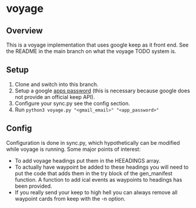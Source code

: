 # voyage

## Overview
This is a voyage implementation that uses google keep as it front end.
See the README in the main branch on what the voyage TODO system is.

## Setup
1. Clone and switch into this branch.
2. Setup a google [apps password](https://support.google.com/accounts/answer/185833?hl=en) (this is necessary because google does not provide an official keep API).
3. Configure your sync.py see the config section.
4. Run `python3 voyage.py "<gmail_email>" "<app_password>"`

## Config
Configuration is done in sync.py, which hypothetically can be modified while
voyage is running.
Some major points of interest:
- To add voyage headings put them in the HEEADINGS array.
- To actually have waypoint be added to these headings you will need to put the
  code that adds them in the try block of the gen_manifest function. A function
  to add ical events as waypoints to headings has been provided.
- If you really send your keep to high hell you can always remove all waypoint
  cards from keep with the -n option.
